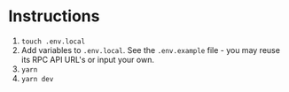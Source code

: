 # Instructions
1. `touch .env.local`
2. Add variables to `.env.local`. See the `.env.example` file - you may reuse its RPC API URL's or input your own.
3. `yarn`
4. `yarn dev`
